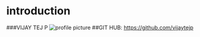 # introduction
###VIJAY TEJ P
![profile picture](https://github.com/vijaytejp/introduction/assets/144493074/018601d7-ffb5-424a-85f7-619585cd9490)
##GIT HUB: https://github.com/vijaytejp
